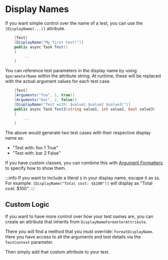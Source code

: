 # Display Names

If you want simple control over the name of a test, you can use the `[DisplayName(...)]` attribute.

```csharp
    [Test]
    [DisplayName("My first test!")]
    public async Task Test()
    {
        ...
    }
```

You can reference test parameters in the display name by using `$parameterName` within the attribute string. At runtime, these will be replaced with the actual argument values for each test case.

```csharp
    [Test]
    [Arguments("foo", 1, true)]
    [Arguments("bar", 2, false)]
    [DisplayName("Test with: $value1 $value2 $value3!")]
    public async Task Test3(string value1, int value2, bool value3)
    {
        ...
    }
```

The above would generate two test cases with their respective display name as:
- "Test with: foo 1 True"
- "Test with: bar 2 False"

If you have custom classes, you can combine this with [Argument Formatters](customization-extensibility/argument-formatters.md) to specify how to show them.

:::info
If you want to include a literal `$` in your display name, escape it as `$$`.  
For example: `[DisplayName("Total cost: $$100")]` will display as "Total cost: $100".
:::

## Custom Logic

If you want to have more control over how your test names are, you can create an attribute that inherits from `DisplayNameFormatterAttribute`.

There you will find a method that you must override: `FormatDisplayName`.
Here you have access to all the arguments and test details via the `TestContext` parameter.

Then simply add that custom attribute to your test.
